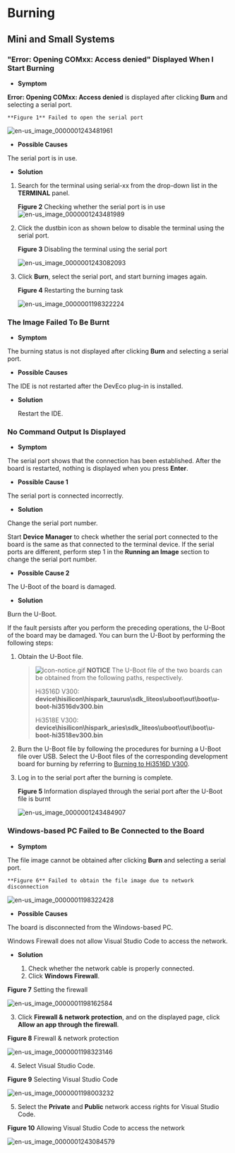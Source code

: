 # Burning


## Mini and Small Systems


### "Error: Opening COMxx: Access denied" Displayed When I Start Burning

- **Symptom**
  
**Error: Opening COMxx: Access denied** is displayed after clicking **Burn** and selecting a serial port.
  
    **Figure 1** Failed to open the serial port
  ![en-us_image_0000001243481961](figures/en-us_image_0000001243481961.png)
  
- **Possible Causes**
  
The serial port is in use.
  
- **Solution**

1. Search for the terminal using serial-xx from the drop-down list in the **TERMINAL** panel.
   

     **Figure 2** Checking whether the serial port is in use
     ![en-us_image_0000001243481989](figures/en-us_image_0000001243481989.png)

2. Click the dustbin icon as shown below to disable the terminal using the serial port.
   
     **Figure 3** Disabling the terminal using the serial port

     ![en-us_image_0000001243082093](figures/en-us_image_0000001243082093.png)

3. Click **Burn**, select the serial port, and start burning images again.
   
     **Figure 4** Restarting the burning task

     ![en-us_image_0000001198322224](figures/en-us_image_0000001198322224.png)


### The Image Failed To Be Burnt

- **Symptom**
  
The burning status is not displayed after clicking **Burn** and selecting a serial port.
  
- **Possible Causes**
  
The IDE is not restarted after the DevEco plug-in is installed.
  
- **Solution**
  
  Restart the IDE.


### No Command Output Is Displayed

- **Symptom**
  
The serial port shows that the connection has been established. After the board is restarted, nothing is displayed when you press **Enter**.
  
- **Possible Cause 1**
  
The serial port is connected incorrectly.
  
- **Solution**
  
Change the serial port number.
  
Start **Device Manager** to check whether the serial port connected to the board is the same as that connected to the terminal device. If the serial ports are different, perform step 1 in the **Running an Image** section to change the serial port number.
  
- **Possible Cause 2**
  
The U-Boot of the board is damaged.
  
- **Solution**
  
Burn the U-Boot.
  
  If the fault persists after you perform the preceding operations, the U-Boot of the board may be damaged. You can burn the U-Boot by performing the following steps:

1. Obtain the U-Boot file.
   > ![icon-notice.gif](public_sys-resources/icon-notice.gif) **NOTICE**
   > The U-Boot file of the two boards can be obtained from the following paths, respectively.
   > 
   > Hi3516D V300: **device\hisilicon\hispark_taurus\sdk_liteos\uboot\out\boot\u-boot-hi3516dv300.bin**
   > 
   > Hi3518E V300: **device\hisilicon\hispark_aries\sdk_liteos\uboot\out\boot\u-boot-hi3518ev300.bin**

2. Burn the U-Boot file by following the procedures for burning a U-Boot file over USB.
   Select the U-Boot files of the corresponding development board for burning by referring to [Burning to Hi3516D V300](../quick-start/quickstart-ide-lite-steps-hi3516-burn.md).

3. Log in to the serial port after the burning is complete.

     **Figure 5** Information displayed through the serial port after the U-Boot file is burnt

     ![en-us_image_0000001243484907](figures/en-us_image_0000001243484907.png)


### Windows-based PC Failed to Be Connected to the Board

- **Symptom**
  
The file image cannot be obtained after clicking **Burn** and selecting a serial port.
  
    **Figure 6** Failed to obtain the file image due to network disconnection
  
  ![en-us_image_0000001198322428](figures/en-us_image_0000001198322428.png)
  
- **Possible Causes**
  
The board is disconnected from the Windows-based PC.
  
Windows Firewall does not allow Visual Studio Code to access the network.
  
- **Solution**

  1. Check whether the network cable is properly connected.
  2. Click **Windows Firewall**.

**Figure 7** Setting the firewall

![en-us_image_0000001198162584](figures/en-us_image_0000001198162584.png)

3. Click **Firewall & network protection**, and on the displayed page, click **Allow an app through the firewall**.

**Figure 8** Firewall & network protection

![en-us_image_0000001198323146](figures/en-us_image_0000001198323146.png)

4. Select Visual Studio Code.

**Figure 9** Selecting Visual Studio Code
    
![en-us_image_0000001198003232](figures/en-us_image_0000001198003232.png)

5. Select the **Private** and **Public** network access rights for Visual Studio Code.

**Figure 10** Allowing Visual Studio Code to access the network

![en-us_image_0000001243084579](figures/en-us_image_0000001243084579.png)